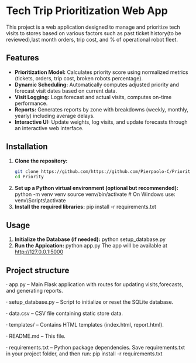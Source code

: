 # Tech Trip Prioritization Web App

This project is a web application designed to manage and prioritize tech visits to stores based on various factors such as past ticket history(to be reviewed),last month orders, trip cost, and % of operational robot fleet.

## Features

- **Prioritization Model:** Calculates priority score using normalized metrics (tickets, orders, trip cost, broken robots percentage).
- **Dynamic Scheduling:** Automatically computes adjusted priority and forecast visit dates based on current data.
- **Visit Logging:** Logs forecast and actual visits, computes on-time performance.
- **Reports:** Generates reports by zone with breakdowns (weekly, monthly, yearly) including average delays.
- **Interactive UI:** Update weights, log visits, and update forecasts through an interactive web interface.

## Installation

1. **Clone the repository:**
    ```bash
    git clone https://github.com/https://github.com/Pierpaolo-C/Priority.git
    cd Priority
2. **Set up a Python virtual environment (optional but recommended):**
    python -m venv venv
    source venv/bin/activate   # On Windows use: venv\Scripts\activate
3. **Install the required libraries:**
    pip install -r requirements.txt

## Usage

1. **Initialize the Database (if needed):**
    python setup_database.py
2. **Run the Appication:**
    python app.py
    The app will be available at http://127.0.0.1:5000

## Project structure
· app.py – Main Flask application with routes for updating visits,forecasts, and generating reports.

· setup_database.py – Script to initialize or reset the SQLite database.

· data.csv – CSV file containing static store data.

· templates/ – Contains HTML templates (index.html, report.html).

· README.md – This file.

· requirements.txt – Python package dependencies.
 Save requirements.txt in your project folder, and then run:
 pip install -r requirements.txt


